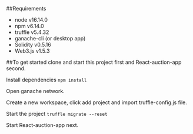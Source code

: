 ##Requirements

* node v16.14.0
* npm v6.14.0
* truffle v5.4.32
* ganache-cli (or desktop app)
* Solidity v0.5.16
* Web3.js v1.5.3

##To get started
clone and start this project first and React-auction-app second.

Install dependencies
`npm install`

Open ganache network.

Create a new workspace, click add project and import truffle-config.js file.

Start the project
`truffle migrate --reset`

Start React-auction-app next.